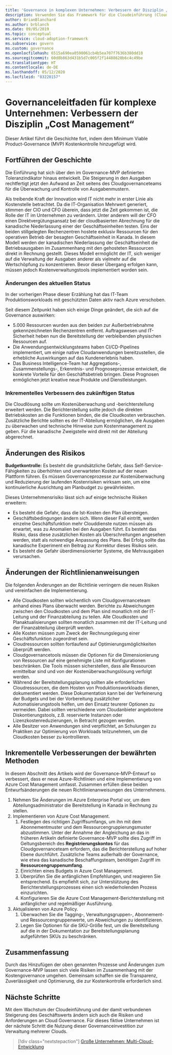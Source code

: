 ```yaml
---
title: 'Governance in komplexen Unternehmen: Verbessern der Disziplin „Cost Management“'
description: Verwenden Sie das Framework für die Cloudeinführung (Cloud Adoption Framework) für Azure, um zu erfahren, wie Sie einem Minimum Viable Product (MVP) für die Governance Kostenkontrollfunktionen hinzufügen.
author: BrianBlanchard
ms.author: brblanch
ms.date: 09/05/2019
ms.topic: conceptual
ms.service: cloud-adoption-framework
ms.subservice: govern
ms.custom: governance
ms.openlocfilehash: 6515a690ea0590061cb4b5ea707f7636b380dd10
ms.sourcegitcommit: 60d8b863d431b5d7c005f2f14488620b6c4c49be
ms.translationtype: HT
ms.contentlocale: de-DE
ms.lasthandoff: 05/12/2020
ms.locfileid: "83220157"
---
```

# <a name="governance-guide-for-complex-enterprises-improve-the-cost-management-discipline"></a>Governanceleitfaden für komplexe Unternehmen: Verbessern der Disziplin „Cost Management“

Dieser Artikel führt die Geschichte fort, indem dem Minimum Viable Product-Governance (MVP) Kostenkontrolle hinzugefügt wird.

## <a name="advancing-the-narrative"></a>Fortführen der Geschichte

Die Einführung hat sich über den im Governance-MVP definierten Toleranzindikator hinaus entwickelt. Die Steigerung in den Ausgaben rechtfertigt jetzt den Aufwand an Zeit seitens des Cloudgovernanceteams für die Überwachung und Kontrolle von Ausgabenmustern.

Als treibende Kraft der Innovation wird IT nicht mehr in erster Linie als Kostenstelle betrachtet. Da die IT-Organisation Mehrwert generiert, stimmen der CIO und CFO überein, dass jetzt die Zeit gekommen ist, die Rolle der IT im Unternehmen zu verändern. Unter anderem will der CFO einen Direktvergütungsansatz bei der cloudbasierten Abrechnung für die kanadische Niederlassung einer der Geschäftseinheiten testen. Eins der beiden stillgelegten Rechenzentren hostete exklusiv Ressourcen für den operativen Betrieb der besagten Geschäftseinheit in Kanada. In diesem Modell werden der kanadischen Niederlassung der Geschäftseinheit die Betriebsausgaben im Zusammenhang mit den gehosteten Ressourcen direkt in Rechnung gestellt. Dieses Modell ermöglicht der IT, sich weniger auf die Verwaltung der Ausgaben anderer als vielmehr auf die Wertschöpfung zu konzentrieren. Bevor dieser Übergang erfolgen kann, müssen jedoch Kostenverwaltungstools implementiert worden sein.

### <a name="changes-in-the-current-state"></a>Änderungen des aktuellen Status

In der vorherigen Phase dieser Erzählung hat das IT-Team Produktionsworkloads mit geschützten Daten aktiv nach Azure verschoben.

Seit diesem Zeitpunkt haben sich einige Dinge geändert, die sich auf die Governance auswirken:

- 5\.000 Ressourcen wurden aus den beiden zur Außerbetriebnahme gekennzeichneten Rechenzentren entfernt. Auftragswesen und IT-Sicherheit heben nun die Bereitstellung der verbleibenden physischen Ressourcen auf.
- Die Anwendungsentwicklungsteams haben CI/CD-Pipelines implementiert, um einige native Cloudanwendungen bereitzustellen, die erhebliche Auswirkungen auf das Kundenerlebnis haben.
- Das Business Intelligence-Team hat Aggregations-, Zusammenstellungs-, Erkenntnis- und Prognoseprozesse entwickelt, die konkrete Vorteile für den Geschäftsbetrieb bringen. Diese Prognosen ermöglichen jetzt kreative neue Produkte und Dienstleistungen.

### <a name="incrementally-improve-the-future-state"></a>Inkrementelles Verbessern des zukünftigen Status

Die Cloudlösung sollte um Kostenüberwachung und -berichterstellung erweitert werden. Die Berichterstellung sollte jedoch die direkten Betriebskosten an die Funktionen binden, die die Cloudkosten verbrauchen. Zusätzliche Berichte sollten es der IT-Abteilung ermöglichen, die Ausgaben zu überwachen und technische Hinweise zum Kostenmanagement zu geben. Für die kanadische Zweigstelle wird direkt mit der Abteilung abgerechnet.

## <a name="changes-in-risk"></a>Änderungen des Risikos

**Budgetkontrolle:** Es besteht die grundsätzliche Gefahr, dass Self-Service-Fähigkeiten zu überhöhten und unerwarteten Kosten auf der neuen Plattform führen. Es müssen Governanceprozesse zur Kostenüberwachung und Reduzierung der laufenden Kostenrisiken wirksam sein, um eine kontinuierliche Ausrichtung am Planbudget zu gewährleisten.

Dieses Unternehmensrisiko lässt sich auf einige technische Risiken erweitern:

- Es besteht die Gefahr, dass die Ist-Kosten den Plan übersteigen.
- Geschäftsbedingungen ändern sich. Wenn dieser Fall eintritt, werden einzelne Geschäftsfunktion mehr Clouddienste nutzen müssen als erwartet, was zu Anomalien bei den Ausgaben führt. Es besteht das Risiko, dass diese zusätzlichen Kosten als Überschreitungen angesehen werden, statt als notwendige Anpassung des Plans. Bei Erfolg sollte das kanadische Experiment ein Beitrag zur Korrektur dieses Risikos sein.
- Es besteht die Gefahr überdimensionierter Systeme, die Mehrausgaben verursachen.

## <a name="changes-to-the-policy-statements"></a>Änderungen der Richtlinienanweisungen

Die folgenden Änderungen an der Richtlinie verringern die neuen Risiken und vereinfachen die Implementierung.

- Alle Cloudkosten sollten wöchentlich vom Cloudgovernanceteam anhand eines Plans überwacht werden. Berichte zu Abweichungen zwischen den Cloudkosten und dem Plan sind monatlich mit der IT-Leitung und der Finanzabteilung zu teilen. Alle Cloudkosten und Planaktualisierungen sollten monatlich zusammen mit der IT-Leitung und der Finanzabteilung überprüft werden.
- Alle Kosten müssen zum Zweck der Rechnungslegung einer Geschäftsfunktion zugeordnet sein.
- Cloudressourcen sollten fortlaufend auf Optimierungsmöglichkeiten überprüft werden.
- Cloudgovernancetools müssen die Optionen für die Dimensionierung von Ressourcen auf eine genehmigte Liste mit Konfigurationen beschränken. Die Tools müssen sicherstellen, dass alle Ressourcen ermittelbar sind und von der Kostenüberwachungslösung verfolgt werden.
- Während der Bereitstellungsplanung sollten alle erforderlichen Cloudressourcen, die dem Hosten von Produktionsworkloads dienen, dokumentiert werden. Diese Dokumentation kann bei der Verfeinerung der Budgets und bei der Vorbereitung zusätzlicher Automatisierungstools helfen, um den Einsatz teurerer Optionen zu vermeiden. Dabei sollten verschiedene vom Cloudanbieter angebotene Diskontierungstools, z.B. reservierte Instanzen oder Lizenzkostenreduzierungen, in Betracht gezogen werden.
- Alle Besitzer von Anwendungen sind verpflichtet, an Schulungen zu Praktiken zur Optimierung von Workloads teilzunehmen, um die Cloudkosten besser zu kontrollieren.

## <a name="incremental-improvement-of-the-best-practices"></a>Inkrementelle Verbesserungen der bewährten Methoden

In diesem Abschnitt des Artikels wird der Governance-MVP-Entwurf so verbessert, dass er neue Azure-Richtlinien und eine Implementierung von Azure Cost Management umfasst. Zusammen erfüllen diese beiden Entwurfsänderungen die neuen Richtlinienanweisungen des Unternehmens.

1. Nehmen Sie Änderungen im Azure Enterprise Portal vor, um dem Abteilungsadministrator die Bereitstellung in Kanada in Rechnung zu stellen.
2. Implementieren von Azure Cost Management.
    1. Festlegen des richtigen Zugriffsumfangs, um ihn mit dem Abonnementmuster und dem Ressourcengruppierungsmuster abzustimmen. Unter der Annahme der Angleichung an das in früheren Artikeln definierte Governance-MVP sollte dies Zugriff im Geltungsbereich des **Registrierungskontos** für das Cloudgovernanceteam erfordern, das die Berichterstellung auf hoher Ebene durchführt. Zusätzliche Teams außerhalb der Governance, wie etwa das kanadische Beschaffungsteam, benötigen Zugriff im **Ressourcengruppenumfang**.
    2. Einrichten eines Budgets in Azure Cost Management.
    3. Überprüfen Sie die anfänglichen Empfehlungen, und reagieren Sie entsprechend. Es empfiehlt sich, zur Unterstützung des Berichterstellungsprozesses einen sich wiederholenden Prozess einzurichten.
    4. Konfigurieren Sie die Azure Cost Management-Berichterstellung mit anfänglicher und regelmäßiger Ausführung.
3. Aktualisieren von Azure Policy.
    1. Überwachen Sie die Tagging-, Verwaltungsgruppen-, Abonnement- und Ressourcengruppenwerte, um Abweichungen zu identifizieren.
    2. Legen Sie Optionen für die SKU-Größe fest, um die Bereitstellung auf die in der Dokumentation zur Bereitstellungsplanung aufgeführten SKUs zu beschränken.

## <a name="conclusion"></a>Zusammenfassung

Durch das Hinzufügen der oben genannten Prozesse und Änderungen zum Governance-MVP lassen sich viele Risiken im Zusammenhang mit der Kostengovernance umgehen. Gemeinsam schaffen sie die Transparenz, Zuverlässigkeit und Optimierung, die zur Kostenkontrolle erforderlich sind.

## <a name="next-steps"></a>Nächste Schritte

Mit dem Wachstum der Cloudeinführung und der damit verbundenen Steigerung des Geschäftswerts ändern sich auch die Risiken und Anforderungen an Cloud Governance. Für dieses fiktive Unternehmen ist der nächste Schritt die Nutzung dieser Governanceinvestition zur Verwaltung mehrerer Clouds.

> [!div class="nextstepaction"]
> [Große Unternehmen: Multi-Cloud-Entwicklung](./multicloud-improvement.md)

